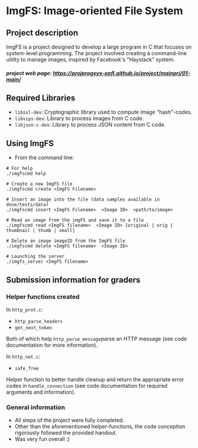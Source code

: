 # ImgFS: Image-oriented File System
## Project description
ImgFS is a project designed to develop a large program in C that focuses on system-level programming. The project involved creating a command-line utility to manage images, inspired by Facebook's "Haystack" system.

##### project web page: https://projprogsys-epfl.github.io/project/mainprj/01-main/
## Required Libraries

- `libssl-dev`: Cryptographic library used to compute image "hash"-codes.
- `libvips-dev`: Library to process images from C code.
- `libjson-c-dev`: Library to process JSON content from C code.
## Using ImgFS
- From the command line:
```
# For help
./imgfscmd help

# Create a new ImgFS file
./imgfscmd create <ImgFS Filename> 

# Insert an image into the file (data samples available in done/tests/data)
./imgfscmd insert <ImgFS Filename>  <Image ID>  <path/to/image>

# Read an image from the imgFS and save it to a file
./imgfscmd read <ImgFS filename>  <Image ID> [original | orig | thumbnail | thumb | small]

# Delete an image imageID from the ImgFS file
./imgfscmd delete <ImgFS filename>  <Image ID>

# Launching the server 
./imgfs_server <ImgFS filename>
```
## Submission information for graders
### Helper functions created
In `http_prot.c`:
- `http_parse_headers`
- `get_next_token`

Both of which help `http_parse_message`parse an HTTP message (see code documentation for more information). 

In `http_net.c`:
- `safe_free`

Helper function to better handle cleanup and return the appropriate error codes in `handle_connection` (see code documentation for required arguments and information).

### General information

- All steps of the project were fully completed. 
- Other than the aforementioned helper-functions, the code conception rigorously followed the provided handout.
- Was very fun overall :)





